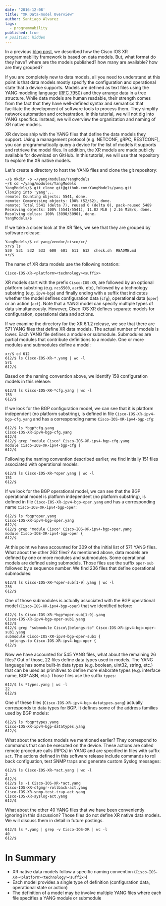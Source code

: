 ```yaml
---
date: '2016-12-08'
title: "XR Data-model Overview"
author: Santiago Alvarez
tags:
  - programmability
published: true
# position: hidden
---
```


In a previous [blog post](https://xrdocs.github.io/programmability/blogs/2016-09-12-model-driven-programmability/), we described how the Cisco IOS XR programmability framework is based on data models.  But, what format do they have?  where are the models published?  how many are available?  how are they grouped?

If you are completely new to data models, all you need to understand at this point is that data models mostly specify the configuration and operational state that a device supports.  Models are defined as text files using the YANG modeling language ([RFC 7950](https://tools.ietf.org/html/rfc7950)) and they arrange data in a tree structure.  While data models are human readable, their strength comes from the fact that they have well-defined syntax and semantics that facilitate the development of software tools to process them.  They simplify network automation and orchestration.  In this tutorial, we will not dig into YANG specifics.  Instead, we will overview the organization and naming of XR native models.

XR devices ship with the YANG files that define the data models they support.  Using a management protocol (e.g. NETCONF, gRPC, RESTCONF), you can programmatically query a device for the list of models it supports and  retrieve the model files.  In addition, the XR models are made publicly available for download on GitHub.  In this tutorial, we will use that repository to explore the XR native models.

Let's create a directory to host the YANG files and clone the git repository:

```
~/$ mkdir -p ~/yang/modules/YangModels
~/$ cd ~/yang/modules/YangModels
YangModels/$ git clone git@github.com:YangModels/yang.git
Cloning into 'yang'...
remote: Counting objects: 5541, done.
remote: Compressing objects: 100% (52/52), done.
remote: Total 5541 (delta 7), reused 0 (delta 0), pack-reused 5489
Receiving objects: 100% (5541/5541), 11.82 MiB | 2.16 MiB/s, done.
Resolving deltas: 100% (3090/3090), done.
YangModels/$
```

If we take a closer look at the XR files, we see that they are grouped by software release:

```
YangModels/$ cd yang/vendor/cisco/xr/
xr/$ ls
530  531  532  533  600  601  611  612  check.sh  README.md
xr/$
```

The name of XR data models use the following notation:

```
Cisco-IOS-XR-<platform><technology><suffix>
```

XR models start with the prefix `Cisco-IOS-XR`, are followed by an optional platform substring (e.g. `ncs5500`, `asr9k`, etc), followed by a technology substring (e.g. `ipv4-bgp`) and finally ending with a suffix that indicates whether the model defines configuration data (`cfg`), operational data (`oper`) or an action (`act`).  Note that a YANG model can specify multiple types of data simultaneously.  However, Cisco IOS XR defines separate models for configuration, operational data and actions.

If we examine the directory for the XR 6.1.2 release, we see that there are 571 YANG files that define XR data models. The actual number of models is lower.  Each YANG file defines a module or submodule. Submodules are partial modules that contribute definitions to a module.  One or more modules and submodules define a model:

```
xr/$ cd 612
612/$ ls Cisco-IOS-XR-*.yang | wc -l
571
612/$
```

Based on the naming convention above, we identify 158 configuration models in this release:

```
612/$ ls Cisco-IOS-XR-*cfg.yang | wc -l
158
612/$
```

If we look for the BGP configuration model, we can see that it is platform independent (no platform substring), is defined in file `Cisco-IOS-XR-ipv4-bgp-cfg.yang` and has a corresponding name `Cisco-IOS-XR-ipv4-bgp-cfg`:

```
612/$ ls *bgp*cfg.yang
Cisco-IOS-XR-ipv4-bgp-cfg.yang
612/$
612/$ grep "module Cisco" Cisco-IOS-XR-ipv4-bgp-cfg.yang
module Cisco-IOS-XR-ipv4-bgp-cfg {
612/$
```

Following the naming convention described earlier, we find initially 151 files associated with operational models:

```
612/$ ls Cisco-IOS-XR-*oper.yang | wc -l
151
612/$
```

If we look for the BGP operational model, we can see that the BGP operational model is platform independent (no platform substring), is defined in file `Cisco-IOS-XR-ipv4-bgp-oper.yang` and has a corresponding name `Cisco-IOS-XR-ipv4-bgp-oper`:

```
612/$ ls *bgp*oper.yang
Cisco-IOS-XR-ipv4-bgp-oper.yang
612/$
612/$ grep "module Cisco" Cisco-IOS-XR-ipv4-bgp-oper.yang
module Cisco-IOS-XR-ipv4-bgp-oper {
612/$
```

At this point we have accounted for 309 of the initial list of 571 YANG files.  What about the other 262 files?  As mentioned above, data models are defined by one or more modules and submodules. Some operational models are defined using submodels.  Those files use the suffix `oper-sub` followed by a sequence number.  We find 236 files that define operational submodules:

```
612/$ ls Cisco-IOS-XR-*oper-sub[1-9].yang | wc -l
236
612/$
```

One of those submodules is actually associated with the BGP operational model (`Cisco-IOS-XR-ipv4-bgp-oper`) that we identified before:

```
612/$ ls Cisco-IOS-XR-*bgp*oper-sub[1-9].yang
Cisco-IOS-XR-ipv4-bgp-oper-sub1.yang
612/$
612/$ grep "submodule Cisco\|belongs-to" Cisco-IOS-XR-ipv4-bgp-oper-sub1.yang
submodule Cisco-IOS-XR-ipv4-bgp-oper-sub1 {
  belongs-to Cisco-IOS-XR-ipv4-bgp-oper {
612/$
```

Now we have accounted for 545 YANG files,  what about the remaining 26 files?  Out of those, 22 files define data types used in models.  The YANG language has some built-in data types (e.g. boolean, uint32, string, etc.) that can be used as primitives to define more elaborate types (e.g. interface name, BGP ASN, etc.)  Those files use the suffix `types`:

```
612/$ ls *types.yang | wc -l
22
612/$
```

One of these files (`Cisco-IOS-XR-ipv4-bgp-datatypes.yang`) actually corresponds to data types for BGP.  It defines some of the address families used by BGP models:

```
612/$ ls *bgp*types.yang
Cisco-IOS-XR-ipv4-bgp-datatypes.yang
612/$
```

What about the actions models we mentioned earlier?  They correspond to commands that can be executed on the device.  These actions are called remote procedure calls (RPCs) in YANG and are specified in files with suffix `act`.  The actions defined in this software release include commands to roll back configuation, test SNMP traps and generate custom Syslog messages:

```
612/$ ls Cisco-IOS-XR-*act.yang | wc -l
3
612/$
612/$ ls -1 Cisco-IOS-XR-*act.yang
Cisco-IOS-XR-cfgmgr-rollback-act.yang
Cisco-IOS-XR-snmp-test-trap-act.yang
Cisco-IOS-XR-syslog-act.yang
612/$
```

What about the other 40 YANG files that we have been conveniently ignoring in this discussion?  Those files do not define XR native data models.  We will discuss them in detail in future postings.

```
612/$ ls *.yang | grep -v Cisco-IOS-XR | wc -l
40
612/$
```

# In Summary
- XR native data models follow a specific naming convention (`Cisco-IOS-XR-<platform><technology><suffix>`)
- Each model provides a single type of definition (configuration data, operational state or action)
- The definition of a model may be involve multiple YANG files where each file specifies a YANG module or submodule
